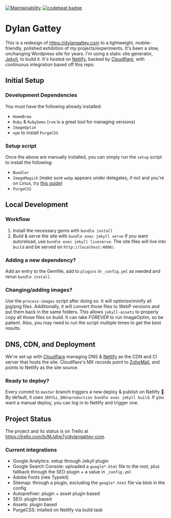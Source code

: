 [![Maintainability](https://api.codeclimate.com/v1/badges/333adb209e1ac3086303/maintainability)](https://codeclimate.com/github/dgattey/dg/maintainability)  [![codebeat badge](https://codebeat.co/badges/7af102f5-2b3e-4068-8678-6ed819c4397d)](https://codebeat.co/projects/github-com-dgattey-dg-master)

# Dylan Gattey
This is a redesign of https://dylangattey.com to a lightweight, mobile-friendly, polished exhibition of my projects/experiments. It's been a slow, unchanging Wordpress site for years. I'm using a static site generator, [Jekyll](https://jekyllrb.com/), to build it. It's hosted on [Netlify](https://netlify.com), backed by [Cloudflare](https://cloudflare.com), with continuous integration based off this repo.

## Initial Setup
### Development Dependencies
You must have the following already installed:
- `HomeBrew`
- `Ruby` & `RubyGems` (`rvm` is a great tool for managing versions)
- `ImageOptim`
- `npm` to install `PurgeCSS`

### Setup script
Once the above are manually installed, you can simply run the `setup` script to install the following:
- `Bundler`
- `ImageMagick` (make sure `webp` appears under delegates, if not and you're on Linux, try [this guide](https://github.com/rosell-dk/webp-convert/wiki/Installing-Imagick-extension))
- `PurgeCSS`

## Local Development
### Workflow
1. Install the necessary gems with `bundle install`
2. Build & serve the site with `bundle exec jekyll serve`
If you want autoreload, use `bundle exec jekyll liveserve`. The site files will live into `build` and be served on `http://localhost:4000/`.

### Adding a new dependency?
Add an entry to the Gemfile, add to `plugins` in `_config.yml` as needed and rerun `bundle install`.

### Changing/adding images?
Use the `process-images` script after doing so. It will optimize/minify all jpg/png files. Additionally, it will convert those files to WebP versions and put them back in the same folders. This allows `jekyll-assets` to properly copy all those files on build. It can take _FOREVER_ to run ImageOptim, so be patient. Also, you may need to run the script multiple times to get the best results.

## DNS, CDN, and Deployment
We're set up with [Cloudflare](https://cloudflare.com) managing DNS & [Netlify](https://netlify.com) as the CDN and CI server that hosts the site. Cloudflare's MX records point to [ZohoMail](https://zoho.com/mail), and points to Netlify as the site source.

### Ready to deploy?
Every commit to `master` branch triggers a new deploy & publish on Netlify :tada:. By default, it uses `JEKYLL_ENV=production bundle exec jekyll build`. If you want a manual deploy, you can log in to Netlify and trigger one.

## Project Status
The project and its status is on Trello at https://trello.com/b/MJdtje7y/dylangattey-com.

### Current integrations
- Google Analytics: setup through Jekyll plugin
- Google Search Console: uploaded a `google*.html` file to the root, plus fallback through the SEO plugin + a value in `_config.yml`
- Adobe Fonts (née Typekit)
- Sitemap: through a plugin, excluding the `google*.html` file via blob in the config
- Autoprefixer: plugin + asset plugin based
- SEO: plugin based
- Assets: plugin based
- PurgeCSS: intalled on Netlify via build task
